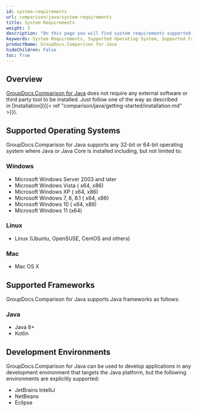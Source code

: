 ```yaml
---
id: system-requirements
url: comparison/java/system-requirements
title: System Requirements
weight: 3
description: "On this page you will find system requirements supported platforms, development environments. GroupDocs.Comparison for Java does not require any external software or third party tool to be installed."
keywords: System Requirements, Supported Operating System, Supported Frameworks
productName: GroupDocs.Comparison for Java
hideChildren: False
toc: True
---
```


## Overview

[GroupDocs.Comparison for Java](https://products.groupdocs.com/comparison/java) does not require any external software or third party tool to be installed. Just follow one of the way as described in [Installation]({{< ref "comparison/java/getting-started/installation.md" >}}).

## Supported Operating Systems

GroupDocs.Comparison for Java supports any 32-bit or 64-bit operating system where Java or Java Core is installed including, but not limited to:

### Windows

- Microsoft Windows Server 2003 and later
- Microsoft Windows Vista ( x64, x86)
- Microsoft Windows XP ( x64, x86)
- Microsoft Windows 7, 8, 8.1 ( x64, x86)
- Microsoft Windows 10 ( x64, x86)
- Microsoft Windows 11 (x64)

### Linux

- Linux (Ubuntu, OpenSUSE, CentOS and others)

### Mac

- Mac OS X

## Supported Frameworks

GroupDocs.Comparison for Java supports Java frameworks as follows:

### Java
- Java 8+
- Kotlin

## Development Environments

GroupDocs.Comparison for Java can be used to develop applications in any development environment that targets the Java platform, but the following environments are explicitly supported:

- JetBrains IntelliJ
- NetBeans
- Eclipse
